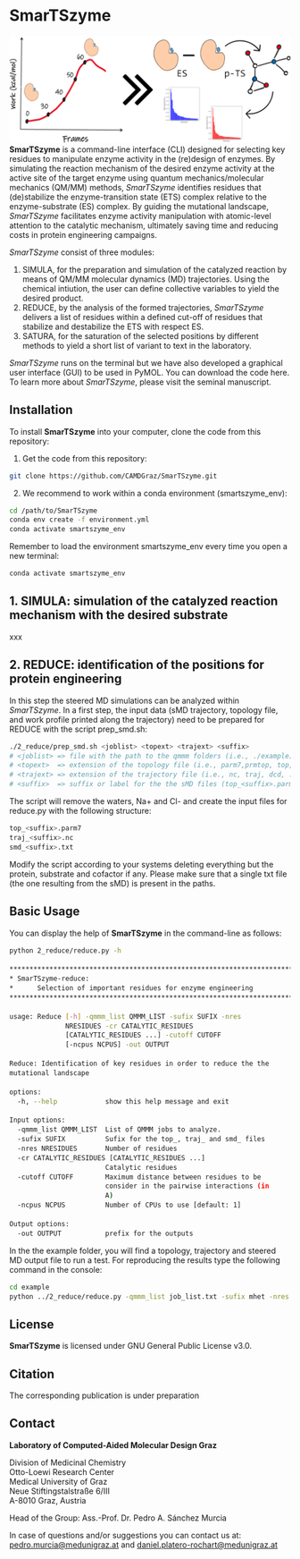 # SmarTSzyme
![alt text](./cover_temp2.png)
**SmarTSzyme** is a command-line interface (CLI) designed for selecting key residues to manipulate enzyme activity in the (re)design of enzymes. By simulating the reaction mechanism of the desired enzyme activity at the active site of the target enzyme using quantum mechanics/molecular mechanics (QM/MM) methods, *SmarTSzyme* identifies residues that (de)stabilize the enzyme-transition state (ETS) complex relative to the enzyme-substrate (ES) complex. By guiding the mutational landscape, *SmarTSzyme* facilitates enzyme activity manipulation with atomic-level attention to the catalytic mechanism, ultimately saving time and reducing costs in protein engineering campaigns.

*SmarTSzyme* consist of three modules:

1. SIMULA, for the preparation and simulation of the catalyzed reaction by means of QM/MM molecular dynamics (MD) trajectories. Using the chemical intiution, the user can define collective variables to yield the desired product.
2. REDUCE, by the analysis of the formed trajectories, *SmarTSzyme* delivers a list of residues within a defined cut-off of residues that stabilize and destabilize the ETS with respect ES.
3. SATURA, for the saturation of the selected positions by different methods to yield a short list of variant to text in the laboratory.

*SmarTSzyme* runs on the terminal but we have also developed a graphical user interface (GUI) to be used in PyMOL. You can download the code here. To learn more about *SmarTSzyme*, please visit the seminal manuscript. 

## Installation
To install **SmarTSzyme** into your computer, clone the code from this repository:

1. Get the code from this repository:
```bash
git clone https://github.com/CAMDGraz/SmarTSzyme.git
```

2. We recommend to work within a conda environment (smartszyme_env):
```bash
cd /path/to/SmarTSzyme
conda env create -f environment.yml
conda activate smartszyme_env
```
Remember to load the environment smartszyme_env every time you open a new terminal:

```bash
conda activate smartszyme_env
```
## 1. SIMULA: simulation of the catalyzed reaction mechanism with the desired substrate ##
xxx
## 2. REDUCE: identification of the positions for protein engineering
In this step the steered MD simulations can be analyzed within *SmarTSzyme*. In a first step, the input data (sMD trajectory, topology file, and work profile printed along the trajectory) need to be prepared for REDUCE with the script prep_smd.sh:

```bash
./2_reduce/prep_smd.sh <joblist> <topext> <trajext> <suffix>
# <joblist> => file with the path to the qmmm folders (i.e., ./example) An example can be found in this folder)
# <topext>  => extension of the topology file (i.e., parm7,prmtop, top, pdb, ...). By default the script is gonna load the file matching *.<topext>)
# <trajext> => extension of the trajectory file (i.e., nc, traj, dcd, ...) By default the script is gonna load the file matching *.qmmm.<trajext>)
# <suffix>  => suffix or label for the the sMD files (top_<suffix>.parm7, traj_<suffix>.nc and smd_<suffix>.txt)
```
The script will remove the waters, Na+ and Cl- and create the input files for reduce.py with the following structure:
```bash
top_<suffix>.parm7
traj_<suffix>.nc
smd_<suffix>.txt
```
Modify the script according to your systems deleting everything but the protein, substrate and cofactor if any. Please make sure that a single txt file (the one resulting from the sMD) is present in the paths. 

## Basic Usage
You can display the help of **SmarTSzyme** in the command-line as follows:
```bash
python 2_reduce/reduce.py -h

********************************************************************************
* SmarTSzyme-reduce:                                                           *
*      Selection of important residues for enzyme engineering                  *
********************************************************************************

usage: Reduce [-h] -qmmm_list QMMM_LIST -sufix SUFIX -nres
              NRESIDUES -cr CATALYTIC_RESIDUES
              [CATALYTIC_RESIDUES ...] -cutoff CUTOFF
              [-ncpus NCPUS] -out OUTPUT

Reduce: Identification of key residues in order to reduce the the
mutational landscape

options:
  -h, --help            show this help message and exit

Input options:
  -qmmm_list QMMM_LIST  List of QMMM jobs to analyze.
  -sufix SUFIX          Sufix for the top_, traj_ and smd_ files
  -nres NRESIDUES       Number of residues
  -cr CATALYTIC_RESIDUES [CATALYTIC_RESIDUES ...]
                        Catalytic residues
  -cutoff CUTOFF        Maximum distance between residues to be
                        consider in the pairwise interactions (in
                        A)
  -ncpus NCPUS          Number of CPUs to use [default: 1]

Output options:
  -out OUTPUT           prefix for the outputs
```

In the the example folder, you will find a topology, trajectory and steered MD output file to run a test. For reproducing the results type the following command in the console:

```bash
cd example
python ../2_reduce/reduce.py -qmmm_list job_list.txt -sufix mhet -nres 562 -cr 183 450 486 562 -cutoff 10 -ncpus 1 -out out_reduce
```
## License
**SmarTSzyme** is licensed under GNU General Public License v3.0.

## Citation
The corresponding publication is under preparation

## Contact
**Laboratory of Computed-Aided Molecular Design Graz**

Division of Medicinal Chemistry\
Otto-Loewi Research Center\
Medical University of Graz\
Neue Stiftingstalstraße 6/III\
A-8010 Graz, Austria

Head of the Group: Ass.-Prof. Dr. Pedro A. Sánchez Murcia
 
In case of questions and/or suggestions you can contact us at: pedro.murcia@medunigraz.at and daniel.platero-rochart@medunigraz.at
